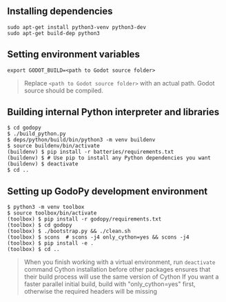 ## Installing dependencies
```
sudo apt-get install python3-venv python3-dev
sudo apt-get build-dep python3
```

## Setting environment variables
```
export GODOT_BUILD=<path to Godot source folder>
```
> Replace `<path to Godot source folder>` with an actual path. Godot source should be compiled.


## Building internal Python interpreter and libraries
```
$ cd godopy
$ ./build_python.py
$ deps/python/build/bin/python3 -m venv buildenv
$ source buildenv/bin/activate
(buildenv) $ pip install -r batteries/requirements.txt
(buildenv) $ # Use pip to install any Python dependencies you want
(buildenv) $ deactivate
$ cd ..
```


## Setting up GodoPy development environment
```
$ python3 -m venv toolbox
$ source toolbox/bin/activate
(toolbox) $ pip install -r godopy/requirements.txt
(toolbox) $ cd godopy
(toolbox) $ ./bootstrap.py && ./clean.sh
(toolbox) $ scons  # scons -j4 only_cython=yes && scons -j4
(toolbox) $ pip install -e .
(toolbox) $ cd ..
```
> When you finish working with a virtual environment, run `deactivate` command
> Cython installation before other packages ensures that their build process will use the same version of Cython
> If you want a faster parallel initial build, build with "only_cython=yes" first, otherwise the required headers will be missing

